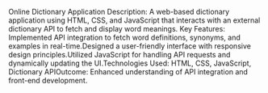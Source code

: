 Online Dictionary Application Description:
A web-based dictionary application using HTML, CSS, and JavaScript that interacts with an external dictionary API to fetch and display word meanings.
Key Features: Implemented API integration to fetch word definitions, synonyms, and examples in real-time.Designed a user-friendly interface with responsive design principles.Utilized JavaScript for handling API requests and dynamically updating the UI.Technologies Used: HTML, CSS, JavaScript, Dictionary APIOutcome: Enhanced understanding of API integration and front-end development.
